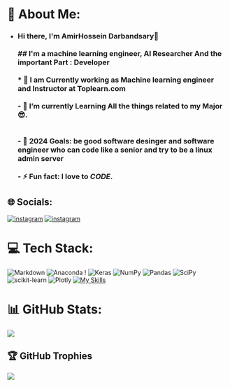 # 💫 About Me:
- ### Hi there, I'm AmirHossein Darbandsary👋<br><br>  ## I'm a  machine learning engineer, AI Researcher And the important Part : Developer <br><br>  * 🔭 I am Currently working as **Machine learning engineer and Instructor at Toplearn.com** <br><br>  - 🌱 I’m currently Learning  All the things related to my **Major** 😎.<br><br>  <br>  - 🥅 2024 Goals: be good software desinger and software engineer who can code like a senior and try to be a linux admin server   <br><br>  - ⚡ Fun fact: I love to *CODE*.<br> 

## 🌐 Socials:
[![instagram](https://skillicons.dev/icons?i=instagram)](https://www.instagram.com/amir__pv__kia/)
[![instagram](https://skillicons.dev/icons?i=linkedin)](https://www.linkedin.com/in/amirhossein-darbandsari-505803207/)



# 💻 Tech Stack:
 ![Markdown](https://img.shields.io/badge/markdown-%23000000.svg?style=for-the-badge&logo=markdown&logoColor=white)  ![Anaconda](https://img.shields.io/badge/Anaconda-%2344A833.svg?style=for-the-badge&logo=anaconda&logoColor=white) ! ![Keras](https://img.shields.io/badge/Keras-%23D00000.svg?style=for-the-badge&logo=Keras&logoColor=white) ![NumPy](https://img.shields.io/badge/numpy-%23013243.svg?style=for-the-badge&logo=numpy&logoColor=white) ![Pandas](https://img.shields.io/badge/pandas-%23150458.svg?style=for-the-badge&logo=pandas&logoColor=white) ![SciPy](https://img.shields.io/badge/SciPy-%230C55A5.svg?style=for-the-badge&logo=scipy&logoColor=%white) ![scikit-learn](https://img.shields.io/badge/scikit--learn-%23F7931E.svg?style=for-the-badge&logo=scikit-learn&logoColor=white) ![Plotly](https://img.shields.io/badge/Plotly-%233F4F75.svg?style=for-the-badge&logo=plotly&logoColor=white) 
[![My Skills](https://skillicons.dev/icons?i=aws,docker,fastapi,git,mysql,postman,py,tensorflow,pytorch,linux)](https://skillicons.dev)

# 📊 GitHub Stats:
<!-- ![](https://github-readme-stats.vercel.app/api?username=amirhosein-kia-darbandsary&theme=midnight-purple&hide_border=false&include_all_commits=true&count_private=true)<br/> -->
![](https://github-readme-streak-stats.herokuapp.com/?user=amirhosein-kia-darbandsary&theme=midnight-purple&hide_border=false)<br/>
<!-- ![](https://github-readme-stats.vercel.app/api/top-langs/?username=amirhosein-kia-darbandsary&theme=midnight-purple&hide_border=false&include_all_commits=true&count_private=true&layout=compact) -->

## 🏆 GitHub Trophies
![](https://github-profile-trophy.vercel.app/?username=amirhosein-kia-darbandsary&theme=radical&no-frame=false&no-bg=false&margin-w=4)

<!-- Proudly created with GPRM ( https://gprm.itsvg.in ) -->
